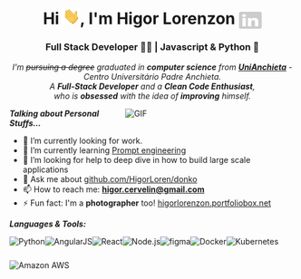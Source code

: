 <h1 align="center">Hi <img src="./gifs/hi.gif">, I'm Higor Lorenzon <a target="_blank" href="https://www.linkedin.com/in/higorlorenzon/" target="blank"><img align="center" src="./svgs/linkedin.svg" alt="HigorLoren" height="30" width="40" /></a></h1>
<h3 align="center">Full Stack Developer 👨‍💻 | Javascript & Python 🖤</h3>

<p align="center">
  <em>
    I'm <s>pursuing a degree</s> graduated in <b>computer science</b> from <a target="_blank" href="https://www.anchieta.br/"><b>UniAnchieta</b></a> - Centro Universitário Padre Anchieta. <br>
    A <b>Full-Stack Developer</b> and a <b>Clean Code Enthusiast</b>,
    <br>who is <b>obsessed</b> with the idea of <b>improving</b> himself.
  </em>
  <br>
</p>

<img align="right" width="300px" alt="GIF" src="https://hackaday.com/wp-content/uploads/2020/07/spinning-donut-thumb.gif?w=600&h=600" />

**_Talking about Personal Stuffs..._**

- 🔭 I’m currently looking for work.
- 🌱 I’m currently learning <a target="_blank" href="https://en.wikipedia.org/wiki/Prompt_engineering">Prompt engineering</a>
- 🤔 I’m looking for help to deep dive in how to build large scale applications
- 💬 Ask me about <a target="_blank" href="https://github.com/HigorLoren/donko">github.com/HigorLoren/donko</a>
- 📫 How to reach me: <a target="_blank" href="mailto: higor.cervelin@gmail.com"><b>higor.cervelin@gmail.com</b></a>
- ⚡ Fun fact: I'm a <b>photographer</b> too! <a target="_blank" href="https://higorlorenzon.portfoliobox.net/">higorlorenzon.portfoliobox.net</a>

**_Languages & Tools:_**

<p align="left">

<a href="https://www.python.org" target="_blank"><img align="left" alt="Python" height ="42px" src="https://raw.githubusercontent.com/rahul-jha98/github_readme_icons/main/language_and_tools/square/python/python.svg"></a>
<a href="https://angularjs.org" target="_blank"><img align="left" alt="AngularJS" height ="42px" src="https://raw.githubusercontent.com/rahul-jha98/README_icons/main/language_and_tools/square/angular/angular.svg"></a>
<a href="https://reactjs.org/" target="_blank"> <img align="left" alt="React" height ="42px" src="https://raw.githubusercontent.com/rahul-jha98/github_readme_icons/main/language_and_tools/square/react/react.svg"></a>
<a href="https://nodejs.org" target="_blank"><img align="left" alt="Node.js" height ="42px" src="https://raw.githubusercontent.com/rahul-jha98/github_readme_icons/main/language_and_tools/square/node/node.svg"></a>
<a href="https://www.figma.com/" target="_blank"> <img src="https://raw.githubusercontent.com/rahul-jha98/github_readme_icons/main/language_and_tools/square/figma/figma.svg" align="left" alt="figma" height='42px'/></a>
<a href="https://www.docker.com/" target="_blank"> <img src="https://raw.githubusercontent.com/rahul-jha98/README_icons/main/language_and_tools/square/docker/docker.svg" align="left" alt="Docker" height='42px'/></a>
<a href="https://kubernetes.io/" target="_blank"><img src="https://raw.githubusercontent.com/rahul-jha98/README_icons/main/language_and_tools/square/kubernetes/kubernetes.svg" align="left" alt="Kubernetes" height='42px'/></a>
<a href="https://aws.amazon.com/" target="_blank"> <img src="https://raw.githubusercontent.com/rahul-jha98/README_icons/main/language_and_tools/square/aws/aws.svg" align="left" alt="Amazon AWS" height='42px'/> </a>
